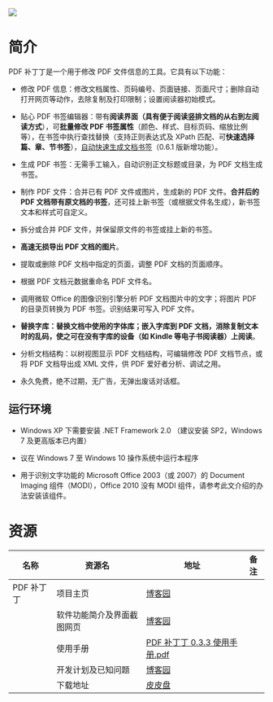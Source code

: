 ![](https://images2017.cnblogs.com/blog/139398/201710/139398-20171021112151240-96791752.png)

# 简介

PDF 补丁丁是一个用于修改 PDF 文件信息的工具。它具有以下功能：

* 修改 PDF 信息：修改文档属性、页码编号、页面链接、页面尺寸；删除自动打开网页等动作，去除复制及打印限制；设置阅读器初始模式。

* 贴心 PDF 书签编辑器：带有**阅读界面（**具有便于阅读竖排文档的**从右到左阅读方式**），可**批量修改 PDF 书签属性**（颜色、样式、目标页码、缩放比例等），在书签中执行查找替换（支持正则表达式及 XPath 匹配、可**快速选择篇、章、节书签**），[自动快速生成文档书签](https://www.cnblogs.com/pdfpatcher/p/8452025.html)（0.6.1 版新增功能）。

* 生成 PDF 书签：无需手工输入，自动识别正文标题或目录，为 PDF 文档生成书签。

* 制作 PDF 文件：合并已有 PDF 文件或图片，生成新的 PDF 文件。**合并后的 PDF 文档带有原文档的书签**，还可挂上新书签（或根据文件名生成），新书签文本和样式可自定义。

* 拆分或合并 PDF 文件，并保留原文件的书签或挂上新的书签。

* **高速无损导出 PDF 文档的图片**。

* 提取或删除 PDF 文档中指定的页面，调整 PDF 文档的页面顺序。

* 根据 PDF 文档元数据重命名 PDF 文件名。

* 调用微软 Office 的图像识别引擎分析 PDF 文档图片中的文字；将图片 PDF 的目录页转换为 PDF 书签。识别结果可写入 PDF 文件。

* **替换字库：替换文档中使用的字体库；嵌入字库到 PDF 文档，消除复制文本时的乱码，使之可在没有字库的设备（如 Kindle 等电子书阅读器）上阅读**。

* 分析文档结构：以树视图显示 PDF 文档结构，可编辑修改 PDF 文档节点，或将 PDF 文档导出成 XML 文件，供 PDF 爱好者分析、调试之用。

* 永久免费，绝不过期，无广告，无弹出废话对话框。

## 运行环境

* Windows XP 下需要安装 .NET Framework 2.0 （建议安装 SP2，Windows 7 及更高版本已内置）

* 议在 Windows 7 至 Windows 10 操作系统中运行本程序

* 用于识别文字功能的 Microsoft Office 2003（或 2007）的 Document Imaging 组件（MODI），Office 2010 没有 MODI 组件，请参考此文介绍的办法安装该组件。

# 资源

|名称|资源名|地址|备注|
|---|---|---|---|
|PDF 补丁丁|项目主页|[博客园](http://www.cnblogs.com/pdfpatcher/)||
||软件功能简介及界面截图网页|[博客园](http://www.cnblogs.com/pdfpatcher/archive/2011/02/23/1956350.html)||
||使用手册|[PDF 补丁丁 0.3.3 使用手册.pdf](http://files.cnblogs.com/pdfpatcher/PDF%E8%A1%A5%E4%B8%81%E4%B8%810.3.3%E4%BD%BF%E7%94%A8%E6%89%8B%E5%86%8C.pdf)||
||开发计划及已知问题|[博客园](http://www.cnblogs.com/pdfpatcher/archive/2011/04/12/2013974.html)||
||下载地址|[皮皮盘](https://www.pipipan.com/dir/12751606-24910846-a73f67/)||

